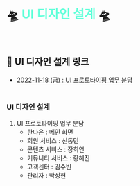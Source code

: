 # 🛸 <span style="color: #64ffda;">UI 디자인 설계</span> 🛸
<br>

## 🧩 UI 디자인 설계 링크

- [2022-11-18 (금) : UI 프로토타이핑 업무 분담](https://github.com/RayJun-M/KH_Final-Project/blob/main/Document/UI-Design/UI-Prototyping_Role.png)
<br><br>

### UI 디자인 설계
1. UI 프로토타이핑 업무 분담
	- 한다은 : 메인 화면
	- 회원 서비스 : 신동민
	- 콘텐츠 서비스 : 장희연
	- 커뮤니티 서비스 : 황혜진
	- 고객센터 : 김수빈
	- 관리자 : 박성현